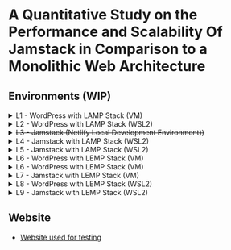 # A Quantitative Study on the Performance and Scalability Of Jamstack in Comparison to a Monolithic Web Architecture
## Environments (WIP)

<details><summary>L1 - WordPress with LAMP Stack (VM)</summary>

  - Sitespeed.io
    - [Desktop](https://sam-whitley.github.io/thesis/sitespeed/desktop/L1/index.html)<br>
    - [Mobile]()
  - Grafana k6
    - [Desktop]()
</details>
<details><summary>L2 - WordPress with LAMP Stack (WSL2)</summary>

  - Sitespeed.io
    - [Desktop](https://sam-whitley.github.io/thesis/sitespeed/desktop/L2/index.html)<br>
    - [Mobile]()
  - Grafana k6
    - [Desktop]()
</details>
<details><summary><del>L3 - Jamstack (Netlify Local Development Environment))</del></summary>

  - Sitespeed.io
    - <del>[Desktop]()<br></del>
    - <del>[Mobile]()</del>
  - Grafana k6
    - <del>[Desktop]()</del>
</details>
<details><summary>L4 - Jamstack with LAMP Stack (WSL2)</summary>

  - Sitespeed.io
    - [Desktop](https://sam-whitley.github.io/thesis/sitespeed/desktop/L4/index.html)<br>
    - [Mobile]()
</details>
<details><summary>L5 - Jamstack with LAMP Stack (WSL2)</summary>
  
  - [Desktop](https://sam-whitley.github.io/thesis/sitespeed/desktop/L5/index.html)<br>
  - [Mobile]()
</details>
<details><summary>L6 - WordPress with LEMP Stack (VM)</summary>

  - Sitespeed.io
    - [Desktop](https://sam-whitley.github.io/thesis/sitespeed/desktop/L6/index.html)<br>
    - [Mobile]()
</details>
<details><summary>L6 - WordPress with LEMP Stack (VM)</summary>

  - Sitespeed.io
    - [Desktop](https://sam-whitley.github.io/thesis/sitespeed/desktop/L6/index.html)<br>
    - [Mobile]()
  </details>
  <details><summary>L7 - Jamstack with LEMP Stack (VM)</summary>
  
  - Sitespeed.io
    - [Desktop](https://sam-whitley.github.io/thesis/sitespeed/desktop/L7/index.html)<br>
    - [Mobile]()
  </details>
  <details><summary>L8 - WordPress with LEMP Stack (WSL2)</summary>
  
  - Sitespeed.io
    - [Desktop](https://sam-whitley.github.io/thesis/sitespeed/desktop/L8/index.html)<br>
    - [Mobile]()
  </details>
  <details><summary>L9 - Jamstack with LEMP Stack (WSL2)</summary>
  
  - Sitespeed.io
    - [Desktop](https://sam-whitley.github.io/thesis/sitespeed/desktop/L9/index.html)<br>
    - [Mobile]()
  </details>
  
## Website
- [Website used for testing](https://sam-whitley.github.io/thesis/website/index.html)

